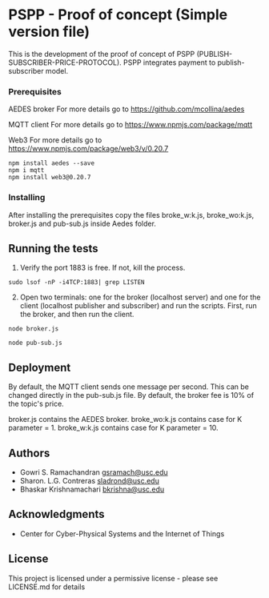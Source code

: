 
# PSPP - Proof of concept (Simple version file)

This is the development of the proof of concept of PSPP (PUBLISH-SUBSCRIBER-PRICE-PROTOCOL). PSPP integrates payment to publish-subscriber model. 

### Prerequisites

AEDES broker 
	For more details go to https://github.com/mcollina/aedes

MQTT client
	For more details go to https://www.npmjs.com/package/mqtt

Web3 
	For more details go to https://www.npmjs.com/package/web3/v/0.20.7
```
npm install aedes --save
npm i mqtt
npm install web3@0.20.7
```

### Installing

After installing the prerequisites copy the files broke_w:k.js, broke_wo:k.js, broker.js and pub-sub.js inside Aedes folder.

## Running the tests

1. Verify the port 1883 is free. If not, kill the process.

```
sudo lsof -nP -i4TCP:1883| grep LISTEN 
```

2. Open two terminals: one for the broker (localhost server) and one for the client (localhost publisher and subscriber) and run the scripts. First, run the broker, and then run the client.

```
node broker.js 
```

```
node pub-sub.js 
```

## Deployment

By default, the MQTT client sends one message per second. This can be changed directly in the pub-sub.js file. 
By default, the broker fee is 10% of the topic's price.

broker.js contains the AEDES broker.
broke_wo:k.js contains case for K parameter = 1.
broke_w:k.js contains case for K parameter = 10.

## Authors

* Gowri S. Ramachandran gsramach@usc.edu
* Sharon. L.G. Contreras sladrond@usc.edu
* Bhaskar Krishnamachari bkrishna@usc.edu 


## Acknowledgments

* Center for Cyber-Physical Systems and the Internet of Things

## License

This project is licensed under a permissive license - please see LICENSE.md for details
